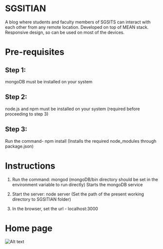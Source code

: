 # SGSITIAN
A blog where students and faculty members of SGSITS can interact with each other from any remote location. Developed on top of MEAN stack. Responsive design, so can be used on most of the devices.

# Pre-requisites
## Step 1:
mongoDB must be installed on your system
## Step 2:
node.js and npm must be installed on your system (required before proceeding to step 3)
## Step 3:
Run the command-
npm install
(Installs the required node_modules through package.json)

# Instructions
1. Run the command:
mongod
(mongoDB/bin directory should be set in the environment variable to run directly)
Starts the mongoDB service

2. Start the server:
node server
(Set the path of the present working directory to SGSITIAN folder)

3. In the browser, set the url - localhost:3000

# Home page

![Alt text](/relative/public/homeWOSignin.png?raw=true "Optional Title")


